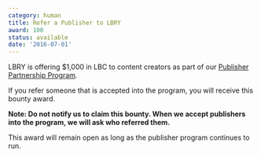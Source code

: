 ```yaml
---
category: human
title: Refer a Publisher to LBRY
award: 100
status: available
date: '2016-07-01'
---
```


LBRY is offering $1,000 in LBC to content creators as part of our [Publisher Partnership Program](https://lbry.io/publish).

If you refer someone that is accepted into the program, you will receive this bounty award.

**Note: Do not notify us to claim this bounty. When we accept publishers into the program, we will ask who referred them.**

This award will remain open as long as the publisher program continues to run.